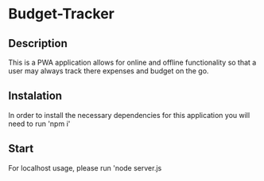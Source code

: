 # Budget-Tracker

## Description
This is a PWA application allows for online and offline functionality so that a user may always track there expenses and budget on the go. 

## Instalation
In order to install the necessary dependencies for this application you will need to run 'npm i'

## Start
For localhost usage, please run 'node server.js


